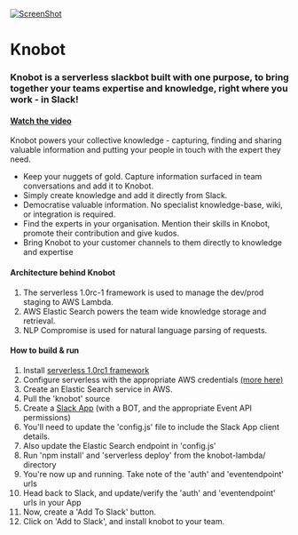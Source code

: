 [![ScreenShot](http://figure.ai/media/say-hello.png)](https://youtu.be/qw0reRmMn-k)

# Knobot

### Knobot is a serverless slackbot built with one purpose, to bring together your teams expertise and knowledge, right where you work - in Slack!

#### [Watch the video](https://youtu.be/qw0reRmMn-k)

Knobot powers your collective knowledge - capturing, finding and sharing valuable information and putting your people in touch with the expert they need.

- Keep your nuggets of gold. Capture information surfaced in team conversations and add it to Knobot.
- Simply create knowledge and add it directly from Slack.
- Democratise valuable information. No specialist knowledge-base, wiki, or integration is required.
- Find the experts in your organisation. Mention their skills in Knobot, promote their contribution and give kudos.
- Bring Knobot to your customer channels to them directly to knowledge and expertise



#### Architecture behind Knobot

1. The serverless 1.0rc-1 framework is used to manage the dev/prod staging to AWS Lambda.
2. AWS Elastic Search powers the team wide knowledge storage and retrieval.
3. NLP Compromise is used for natural language parsing of requests.


#### How to build & run

1. Install [serverless 1.0rc1 framework](https://github.com/serverless/serverless)
2. Configure serverless with the appropriate AWS credentials [(more here)](https://github.com/serverless/serverless/blob/master/docs/02-providers/aws/01-setup.md)
3. Create an Elastic Search service in AWS.
3. Pull the 'knobot' source
4. Create a [Slack App](https://api.slack.com/slack-apps) (with a BOT, and the appropriate Event API permissions)
5. You'll need to update the 'config.js' file to include the Slack App client details.
6. Also update the Elastic Search endpoint in 'config.js'
7. Run 'npm install' and 'serverless deploy' from the knobot-lambda/ directory
8. You're now up and running. Take note of the 'auth' and 'eventendpoint' urls
9. Head back to Slack, and update/verify the 'auth' and 'eventendpoint' urls in your App
10. Now, create a 'Add To Slack' button.
11. Click on 'Add to Slack', and install knobot to your team.
